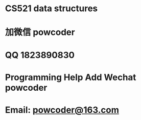 # CS521 data structures
# 加微信 powcoder

# QQ 1823890830

# Programming Help Add Wechat powcoder

# Email: powcoder@163.com

